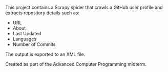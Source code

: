 This project contains a Scrapy spider that crawls a GitHub user profile and extracts repository details such as:

- URL
- About
- Last Updated
- Languages
- Number of Commits

The output is exported to an XML file.

Created as part of the Advanced Computer Programming midterm.
